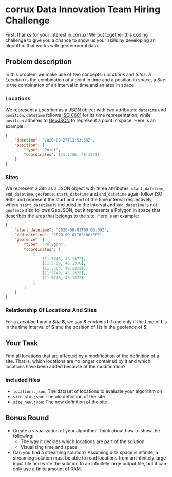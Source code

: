 # corrux Data Innovation Team Hiring Challenge
First, thanks for your interest in corrux! We put together this coding challenge to give you a chance to show us your
skills by developing an algorithm that works with geotemporal data.

## Problem description
In this problem we make use of two concepts: *Locations* and *Sites*. A *Location* is the combination of a point in
time and a position in space, a *Site* is the combination of an interval in time and an area in space.

### Locations
We represent a *Location* as a JSON object with two attributes: `datetime` and `position`. `datetime` follows
[ISO 8601](https://en.wikipedia.org/wiki/ISO_8601#Combined_date_and_time_representations) for its time representation,
while `position` adheres to [GeoJSON](https://en.wikipedia.org/wiki/GeoJSON) to represent a point in space. Here is an
example:
```json
{
    "datetime": "2020-08-27T13:53:59Z",
    "position": {
        "type": "Point",
        "coordinates": [11.5756, 48.1371]
    }
}
```

### Sites
We represent a *Site* as a JSON object with three attributes: `start_datetime`, `end_datetime`, `geofence`. `start_datetime`
and `end_datetime` again follow ISO 8601 and represent the start and end of the time interval respectively, where
`start_datetime` is included in the interval and `end_datetime` is not. `geofence` also follows GeoJSON, but it represents
a Polygon in space that describes the area that belongs to the site. Here is an example:
```json
{
    "start_datetime": "2020-08-01T00:00:00Z",
    "end_datetime": "2020-09-01T00:00:00Z",
    "geofence": {
        "type": "Polygon",
        "coordinates": [
            [
                [11.5748, 48.1372],
                [11.5758, 48.1370],
                [11.5764, 48.1372],
                [11.5749, 48.1375],
                [11.5748, 48.1372]
            ]
        ]
    }
}
```

### Relationship Of Locations And Sites
For a *Location* **l** and a *Site* **S**, we say **S** *contains* **l** if and only if the time of **l** is in the time 
interval of **S** and the position of **l** is in the geofence of **S**.

## Your Task
Find all locations that are affected by a modification of the definition of a site. That is, which locations are no
longer contained by it and which locations have been added because of the modification?

### Included files
- `locations.json`: The dataset of locations to evaluate your algorithm on
- `site_old.json`: The old definition of the site
- `site_new.json`: The new definition of the site

## Bonus Round
- Create a visualization of your algorithm! Think about how to show the following:
    * The way it decides which locations are part of the solution
    * Visualizing time and space
- Can you find a streaming solution? Assuming disk space is infinite, a streaming solution must be able to read
    locations from an infinitely large input file and write the solution to an infinitely large output file, but it can
    only use a finite amount of RAM.
